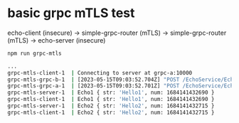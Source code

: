 # basic grpc mTLS test
echo-client (insecure) -> simple-grpc-router (mTLS) -> simple-grpc-router (mTLS) -> echo-server (insecure)

```bash
npm run grpc-mtls
```
```bash
...
grpc-mtls-client-1  | Connecting to server at grpc-a:10000
grpc-mtls-grpc-b-1  | [2023-05-15T09:03:52.704Z] "POST /EchoService/Echo1 HTTP/2" 200 - 22 22 6 5 "-" "grpc-node-js/1.8.14" "2ae01764-351b-4283-8494-023685d41a04" "grpc-a:10000" "172.21.0.2:10000"
grpc-mtls-grpc-a-1  | [2023-05-15T09:03:52.701Z] "POST /EchoService/Echo1 HTTP/2" 200 - 22 22 10 8 "-" "grpc-node-js/1.8.14" "2ae01764-351b-4283-8494-023685d41a04" "grpc-a:10000" "172.21.0.4:10000"
grpc-mtls-server-1  | Echo1 { str: 'Hello1', num: 1684141432690 }
grpc-mtls-client-1  | Echo1 { str: 'Hello1', num: 1684141432690 }
grpc-mtls-server-1  | Echo2 { str: 'Hello2', num: 1684141432715 }
grpc-mtls-client-1  | Echo2 { str: 'Hello2', num: 1684141432715 }
```
